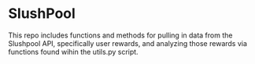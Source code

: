 # SlushPool

This repo includes functions and methods for pulling in data from the Slushpool API, 
specifically user rewards, and analyzing those rewards via functions found wihin the 
utils.py script.
